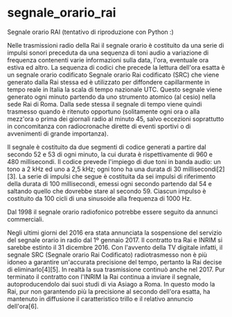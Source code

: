 # segnale_orario_rai
Segnale orario RAI 
(tentativo di riproduzione con Python :)

Nelle trasmissioni radio della Rai il segnale orario è costituito da una serie di impulsi sonori preceduta da una sequenza di toni audio a variazione di frequenza contenenti varie informazioni sulla data, l'ora, eventuale ora estiva ed altro. La sequenza di codici che precede la lettura dell'ora esatta è un segnale orario codificato Segnale orario Rai codificato (SRC) che viene generato dalla Rai stessa ed è utilizzato per diffondere capillarmente in tempo reale in Italia la scala di tempo nazionale UTC. Questo segnale viene generato ogni minuto partendo da uno strumento atomico (al cesio) nella sede Rai di Roma. Dalla sede stessa il segnale di tempo viene quindi trasmesso quando è ritenuto opportuno (solitamente ogni ora o alla mezz'ora o prima dei giornali radio al minuto 45, salvo eccezioni soprattutto in concomitanza con radiocronache dirette di eventi sportivi o di avvenimenti di grande importanza).

Il segnale è costituito da due segmenti di codice generati a partire dal secondo 52 e 53 di ogni minuto, la cui durata è rispettivamente di 960 e 480 millisecondi. Il codice prevede l'impiego di due toni in banda audio: un tono a 2 kHz ed uno a 2,5 kHz; ogni tono ha una durata di 30 millisecondi[2][3]. La serie di impulsi che segue è costituita da sei impulsi di riferimento della durata di 100 millisecondi, emessi ogni secondo partendo dal 54 e saltando quello che dovrebbe stare al secondo 59. Ciascun impulso è costituito da 100 cicli di una sinusoide alla frequenza di 1000 Hz.

Dal 1998 il segnale orario radiofonico potrebbe essere seguito da annunci commerciali.

Negli ultimi giorni del 2016 era stata annunciata la sospensione del servizio del segnale orario in radio dal 1º gennaio 2017. Il contratto tra Rai e INRIM si sarebbe estinto il 31 dicembre 2016. Con l'avvento della TV digitale infatti, il segnale SRC (Segnale orario Rai Codificato) radiotrasmesso non è più idoneo a garantire un'accurata precisione del tempo, pertanto la Rai decise di eliminarlo[4][5]. In realtà la sua trasmissione continuò anche nel 2017. Pur terminato il contratto con l'INRIM la Rai continua a inviare il segnale, autoproducendolo dai suoi studi di via Asiago a Roma. In questo modo la Rai, pur non garantendo più la precisione al secondo dell'ora esatta, ha mantenuto in diffusione il caratteristico trillo e il relativo annuncio dell'ora[6].
